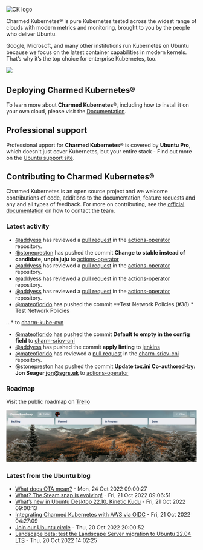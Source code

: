 ![CK logo](https://assets.ubuntu.com/v1/451d4cf4-Charmed+Kubernetes_RGB_onWhite_2022.svg)

Charmed Kubernetes® is pure Kubernetes tested across the widest range of clouds with modern metrics and monitoring, brought to you by the people who deliver Ubuntu.

Google, Microsoft, and many other institutions run Kubernetes on Ubuntu because we focus on the latest container capabilities in modern kernels. That’s why it’s the top choice for enterprise Kubernetes, too.

![](https://assets.ubuntu.com/v1/843c77b6-juju-at-a-glace.svg)

## Deploying Charmed Kubernetes®

To learn more about **Charmed Kubernetes**®, including how to install it on your own cloud, please visit the [Documentation][docs].

## Professional support

Professional upport for **Charmed Kubernetes**® is covered by **Ubuntu Pro**, which doesn't just cover Kubernetes, but your entire stack - Find out more on the [Ubuntu support site](https://ubuntu.com/support).

## Contributing to Charmed Kubernetes®

Charmed Kubernetes is an open source project and we welcome contributions of code, additions to the documentation, feature requests and any and all types of feedback. For more on contributing, see the [official documentation][get-in-touch] on how to contact the team.

<!-- LINKS -->
[docs]: https://ubuntu.com/kubernetes/docs
[get-in-touch]: https://ubuntu.com/kubernetes/docs/get-in-touch

### Latest activity

<!-- activity starts -->
 - [@addyess](https://github.com/addyess) has reviewed a [pull request](https://github.com/charmed-kubernetes/actions-operator/pull/43) in the [actions-operator](https://github.com/charmed-kubernetes/actions-operator) repository.
 - [@stonepreston](https://github.com/stonepreston) has pushed the commit **Change to stable instead of candidate, unpin juju** to [actions-operator](https://github.com/charmed-kubernetes/actions-operator)
 - [@addyess](https://github.com/addyess) has reviewed a [pull request](https://github.com/charmed-kubernetes/actions-operator/pull/43) in the [actions-operator](https://github.com/charmed-kubernetes/actions-operator) repository.
 - [@addyess](https://github.com/addyess) has reviewed a [pull request](https://github.com/charmed-kubernetes/actions-operator/pull/43) in the [actions-operator](https://github.com/charmed-kubernetes/actions-operator) repository.
 - [@addyess](https://github.com/addyess) has reviewed a [pull request](https://github.com/charmed-kubernetes/actions-operator/pull/43) in the [actions-operator](https://github.com/charmed-kubernetes/actions-operator) repository.
 - [@mateoflorido](https://github.com/mateoflorido) has pushed the commit **Test Network Policies (#38)  * Test Network Policies
 
 *...** to [charm-kube-ovn](https://github.com/charmed-kubernetes/charm-kube-ovn)
 - [@mateoflorido](https://github.com/mateoflorido) has pushed the commit **Default to empty in the  config field** to [charm-sriov-cni](https://github.com/charmed-kubernetes/charm-sriov-cni)
 - [@addyess](https://github.com/addyess) has pushed the commit **apply linting** to [jenkins](https://github.com/charmed-kubernetes/jenkins)
 - [@mateoflorido](https://github.com/mateoflorido) has reviewed a [pull request](https://github.com/charmed-kubernetes/charm-sriov-cni/pull/16) in the [charm-sriov-cni](https://github.com/charmed-kubernetes/charm-sriov-cni) repository.
 - [@stonepreston](https://github.com/stonepreston) has pushed the commit **Update tox.ini  Co-authored-by: Jon Seager <jon@sgrs.uk>** to [actions-operator](https://github.com/charmed-kubernetes/actions-operator)
<!-- activity ends -->

### Roadmap

Visit the public roadmap on [Trello](https://trello.com/b/Pfu4BlRO/demo-roadmap)

![Latest roadmap](./roadmap.png)

### Latest from the Ubuntu blog

<!-- blog starts -->
* [What does OTA mean?](https://ubuntu.com//blog/what-does-ota-mean) - Mon, 24 Oct 2022 09:00:27 
* [What? The Steam snap is evolving!](https://ubuntu.com//blog/what-the-steam-snap-is-evolving) - Fri, 21 Oct 2022 09:06:51 
* [What&#8217;s new in Ubuntu Desktop 22.10, Kinetic Kudu](https://ubuntu.com//blog/whats-new-in-ubuntu-desktop-22-10-kinetic-kudu) - Fri, 21 Oct 2022 09:00:13 
* [Integrating Charmed Kubernetes with AWS via OIDC](https://ubuntu.com//blog/integrating-charmed-kubernetes-with-aws-via-oidc) - Fri, 21 Oct 2022 04:27:09 
* [Join our Ubuntu circle](https://ubuntu.com//blog/join-our-ubuntu-circle) - Thu, 20 Oct 2022 20:00:52 
* [Landscape beta: test the Landscape Server migration to Ubuntu 22.04 LTS](https://ubuntu.com//blog/landscape-beta-test-the-landscape-server-migration-to-ubuntu-22-04-lts) - Thu, 20 Oct 2022 14:02:25 
<!-- blog ends -->
